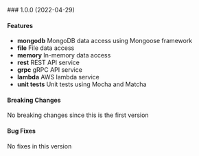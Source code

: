 <a name="1.0.0"></a> ### 1.0.0 (2022-04-29)

#### Features
* **mongodb** MongoDB data access using Mongoose framework
* **file** File data access 
* **memory** In-memory data access 
* **rest** REST API service
* **grpc** gRPC API service
* **lambda** AWS lambda service
* **unit tests** Unit tests using Mocha and Matcha

#### Breaking Changes
No breaking changes since this is the first version

#### Bug Fixes
No fixes in this version

